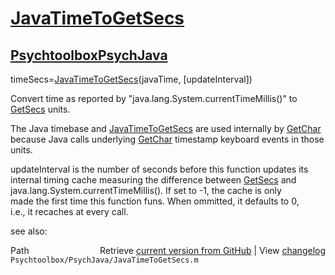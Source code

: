 # [JavaTimeToGetSecs](JavaTimeToGetSecs)
## [Psychtoolbox](Psychtoolbox)[PsychJava](PsychJava)

timeSecs=[JavaTimeToGetSecs](JavaTimeToGetSecs)(javaTime, [updateInterval])  
  
Convert time as reported by "java.lang.System.currentTimeMillis()" to  
[GetSecs](GetSecs) units.    
  
The Java timebase and [JavaTimeToGetSecs](JavaTimeToGetSecs) are used internally by [GetChar](GetChar)  
because Java calls underlying [GetChar](GetChar) timestamp keyboard events in those  
units.  
  
updateInterval is the number of seconds before this function updates its  
internal timing cache measuring the difference between [GetSecs](GetSecs) and  
java.lang.System.currentTimeMillis().  If set to -1, the cache is only  
made the first time this function funs.  When ommitted, it defaults to 0,  
i.e., it recaches at every call.  
  
  
see also:  




<div class="code_header" style="text-align:right;">
  <span style="float:left;">Path&nbsp;&nbsp;</span> <span class="counter">Retrieve <a href=
  "https://raw.github.com/Psychtoolbox-3/Psychtoolbox-3/beta/Psychtoolbox/PsychJava/JavaTimeToGetSecs.m">current version from GitHub</a> | View <a href=
  "https://github.com/Psychtoolbox-3/Psychtoolbox-3/commits/beta/Psychtoolbox/PsychJava/JavaTimeToGetSecs.m">changelog</a></span>
</div>
<div class="code">
  <code>Psychtoolbox/PsychJava/JavaTimeToGetSecs.m</code>
</div>

